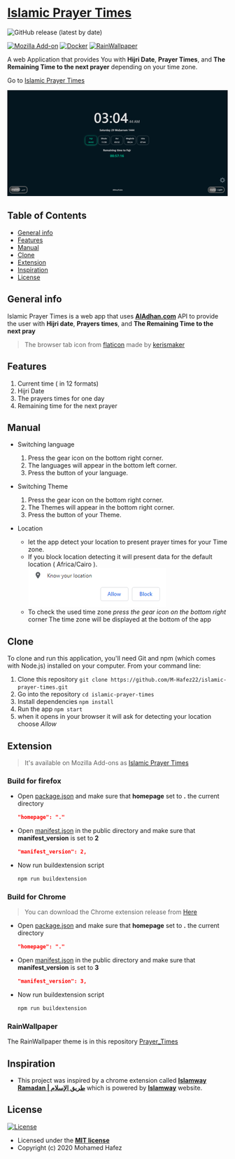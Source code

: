 
# [Islamic Prayer Times](https://m-hafez22.github.io/islamic-prayer-times/)

![GitHub release (latest by date)](https://img.shields.io/github/v/release/m-hafez22/islamic-prayer-times)

[![Mozilla Add-on](https://img.shields.io/badge/-Mozilla_Add--on-20123A?style=for-the-badge&logo=firefox)](https://addons.mozilla.org/en-US/firefox/addon/islamic-prayer-times/)
[![Docker](https://img.shields.io/badge/-Docker_Image-2497EC?style=for-the-badge&logoColor=fff&logo=docker)](https://hub.docker.com/r/mohamedhafez/islamic_prayer_times)
[![RainWallpaper](https://img.shields.io/badge/RainWallpaper-100000?style=for-the-badge&logo=github)](https://github.com/M-Hafez22/Prayer_Times)

A web Application that provides You with **Hijri Date**, **Prayer Times**, and **The Remaining Time to the next prayer** depending on your time zone.

Go to [Islamic Prayer Times](https://m-hafez22.github.io/islamic-prayer-times/)

![App preview](./Readme_assets/app-preview.png)

## Table of Contents

- [General info](#general-info)
- [Features](#features)
- [Manual](#manual)
- [Clone](#clone)
- [Extension](#extension)
- [Inspiration](#inspiration)
- [License](#license)

## General info

Islamic Prayer Times is a web app that uses **[AlAdhan.com](https://aladhan.com/prayer-times-api)** API to provide the user with **Hijri date**, **Prayers times**, and **The Remaining Time to the next pray**

> The browser tab icon from [flaticon](https://www.flaticon.com) made by [kerismaker](https://www.flaticon.com/authors/kerismaker)

## Features

1. Current time ( in 12 formats)
2. Hijri Date
3. The prayers times for one day
4. Remaining time for the next prayer

## Manual

- Switching language
  1. Press the gear icon on the bottom right corner.
  2. The languages will appear in the bottom left corner.
  3. Press the button of your language.

- Switching Theme
  1. Press the gear icon on the bottom right corner.
  2. The Themes will appear in the bottom right corner.
  3. Press the button of your Theme.

- Location
  - let the app detect your location to present prayer times for your Time zone.
  - If you block location detecting it will present data for the default location ( Africa/Cairo ).
  ![press Allow](./Readme_assets/allow.png)
  - To check the used time zone *press the gear icon on the bottom right* corner The time zone will be displayed at the bottom of the app

## Clone

To clone and run this application, you'll need Git and npm (which comes with Node.js) installed on your computer.
From your command line:

1. Clone this repository
  `git clone https://github.com/M-Hafez22/islamic-prayer-times.git`
2. Go into the repository
  `cd islamic-prayer-times`
3. Install dependencies
  `npm install`
4. Run the app
  `npm start`
5. when it opens in your browser it will ask for detecting your location choose *Allow*

## Extension

> It's available on Mozilla Add-ons as [Islamic Prayer Times](https://addons.mozilla.org/en-US/firefox/addon/islamic-prayer-times/)

### Build for firefox

- Open [package.json](./package.json) and make sure that **homepage** set to **.** the current directory

  ```json
  "homepage": "."
  ```

- Open [manifest.json](./public/manifest.json) in the public directory and make sure that **manifest_version** is set to **2**

  ```json
  "manifest_version": 2,
  ```

- Now run buildextension script

  ```bash
  npm run buildextension
  ```

### Build for Chrome

> You can download the Chrome extension release from [Here](https://github.com/M-Hafez22/islamic-prayer-times/releases/download/v1.1.1/islamic-prayer-times-chrome-extention-v1.1.1.zip)

- Open [package.json](./package.json) and make sure that **homepage** set to **.** the current directory

  ```json
  "homepage": "."
  ```

- Open [manifest.json](./public/manifest.json) in the public directory and make sure that **manifest_version** is set to **3**

  ```json
  "manifest_version": 3,
  ```

- Now run buildextension script

  ```bash
  npm run buildextension
  ```

### RainWallpaper

The RainWallpaper theme is in this repository [Prayer_Times](https://github.com/M-Hafez22/Prayer_Times)

## Inspiration

- This project was inspired by a chrome extension called **[Islamway Ramadan | طريق الإسلام](https://chrome.google.com/webstore/detail/islamway-ramadan-%D8%B7%D8%B1%D9%8A%D9%82-%D8%A7%D9%84%D8%A5/mcbgkoikidgnmbekipnnhhhjhcaioflb)** which is powered by **[Islamway](https://ar.islamway.net/)** website.

## License

[![License](http://img.shields.io/:license-mit-blue.svg?style=flat-square)](http://badges.mit-license.org)

- Licensed under the **[MIT license](LICENSE)**
- Copyright (c) 2020 Mohamed Hafez
